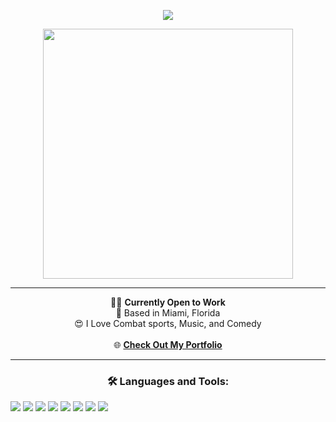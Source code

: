 <p align="center" width="100%"><img src="https://capsule-render.vercel.app/api?type=waving&text=Hi!+😁+I'm+Daniel&color=0:14bbbb,100:BB6714&fontColor=BB1468"></p>

<p align="center"><img desc="Penguin coding" width="400" src="https://github.com/user-attachments/assets/3f7c05fc-3e72-4f3f-a0ee-50d168b10214"></p>

---

<p align="center">
  👨‍💻 <strong>Currently Open to Work</strong><br/>
  📍 Based in Miami, Florida<br/>
  😍 I Love Combat sports, Music, and Comedy<br/>
    <br/>
  🌐 <a href="https://danez13.github.io/portfolio/"><strong>Check Out My Portfolio</strong></a>
</p>

---

<h3 align="center">🛠️ Languages and Tools:</h3>

![](https://img.shields.io/badge/Next.js-000000?logo=nextdotjs&logoColor=white&style=flat)
![](https://img.shields.io/badge/React-262525?logo=react&logoColor=61DAFB&style=flat)
![](https://img.shields.io/badge/Tailwindcss-37276e?logo=tailwindcss&logoColor=61DAFB&style=flat)
![](https://img.shields.io/badge/Python-3776AB?logo=python&logoColor=ffde57&style=flat)
![](https://img.shields.io/badge/Git-291f22?logo=git&logoColor=F05032&style=flat)
![](https://img.shields.io/badge/Github-181717?logo=github&logoColor=white&style=flat)
![](https://img.shields.io/badge/typeScript-white?logo=Typescript&logoColor=3178C6&style=flat)
![](https://img.shields.io/badge/Streamlit-6e2f37?logo=streamlit&logoColor=FF4B4B&style=flat)
